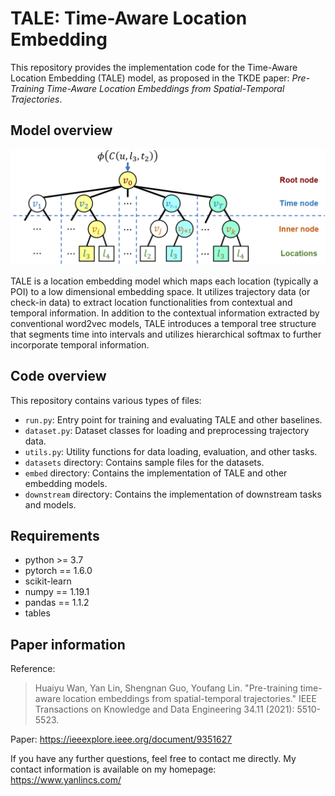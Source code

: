 # TALE: Time-Aware Location Embedding

This repository provides the implementation code for the Time-Aware Location Embedding (TALE) model, as proposed in the TKDE paper: *Pre-Training Time-Aware Location Embeddings from Spatial-Temporal Trajectories*.

## Model overview

![model structure](figure/tale_model.png)

TALE is a location embedding model which maps each location (typically a POI) to a low dimensional embedding space. It utilizes trajectory data (or check-in data) to extract location functionalities from contextual and temporal information. In addition to the contextual information extracted by conventional word2vec models, TALE introduces a temporal tree structure that segments time into intervals and utilizes hierarchical softmax to further incorporate temporal information.

## Code overview

This repository contains various types of files:

- `run.py`: Entry point for training and evaluating TALE and other baselines.
- `dataset.py`: Dataset classes for loading and preprocessing trajectory data.
- `utils.py`: Utility functions for data loading, evaluation, and other tasks.
- `datasets` directory: Contains sample files for the datasets.
- `embed` directory: Contains the implementation of TALE and other embedding models.
- `downstream` directory: Contains the implementation of downstream tasks and models.

## Requirements

- python >= 3.7
- pytorch == 1.6.0
- scikit-learn
- numpy == 1.19.1
- pandas == 1.1.2
- tables

## Paper information

Reference: 

> Huaiyu Wan, Yan Lin, Shengnan Guo, Youfang Lin. "Pre-training time-aware location embeddings from spatial-temporal trajectories." IEEE Transactions on Knowledge and Data Engineering 34.11 (2021): 5510-5523.

Paper: https://ieeexplore.ieee.org/document/9351627

If you have any further questions, feel free to contact me directly. My contact information is available on my homepage: https://www.yanlincs.com/